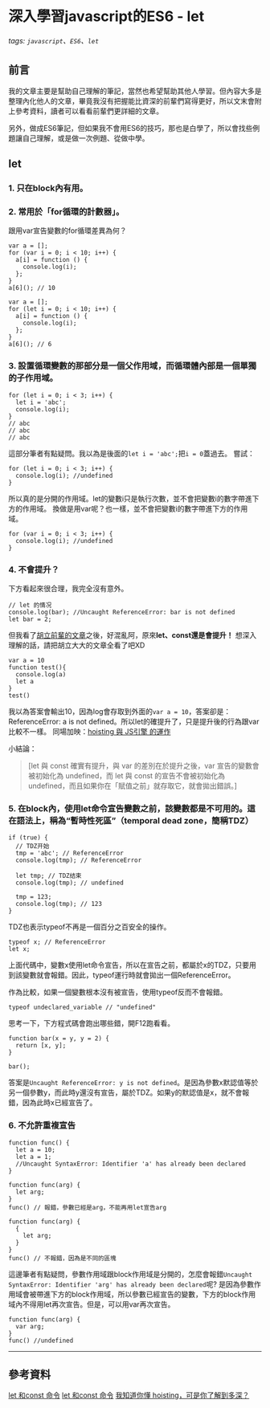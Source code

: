 # 深入學習javascript的ES6 - let
###### tags: `javascript`、`ES6`、`let`
## 前言
我的文章主要是幫助自己理解的筆記，當然也希望幫助其他人學習。但內容大多是整理內化他人的文章，畢竟我沒有把握能比資深的前輩們寫得更好，所以文末會附上參考資料，讀者可以看看前輩們更詳細的文章。

另外，做成ES6筆記，但如果我不會用ES6的技巧，那也是白學了，所以會找些例題讓自己理解，或是做一次例題、從做中學。


## let
### 1. 只在block內有用。
### 2. 常用於「for循環的計數器」。
跟用var宣告變數的for循環差異為何？
```javascript=
var a = [];
for (var i = 0; i < 10; i++) {
  a[i] = function () {
    console.log(i);
  };
}
a[6](); // 10
```
```javascript=
var a = [];
for (let i = 0; i < 10; i++) {
  a[i] = function () {
    console.log(i);
  };
}
a[6](); // 6
```
### 3. 設置循環變數的那部分是一個父作用域，而循環體內部是一個單獨的子作用域。
```javascript=
for (let i = 0; i < 3; i++) {
  let i = 'abc';
  console.log(i);
}
// abc
// abc
// abc
```
這部分筆者有點疑問。我以為是後面的`let i = 'abc';`把`i = 0`蓋過去。
嘗試：
```javascript=
for (let i = 0; i < 3; i++) {
  console.log(i); //undefined
}
```
所以真的是分開的作用域。let的變數i只是執行次數，並不會把變數i的數字帶進下方的作用域。
換做是用var呢？也一樣，並不會把變數i的數字帶進下方的作用域。
```javascript=
for (var i = 0; i < 3; i++) {
  console.log(i); //undefined
}
```

### 4. 不會提升？
下方看起來很合理，我完全沒有意外。
```javascript=
// let 的情况
console.log(bar); //Uncaught ReferenceError: bar is not defined
let bar = 2;
```
但我看了[胡立前輩的文章](https://github.com/aszx87410/blog/issues/34)之後，好混亂阿，原來**let、const還是會提升！**
想深入理解的話，請把胡立大大的文章全看了吧XD

```javascript=
var a = 10
function test(){
  console.log(a)
  let a
}
test()
```
我以為答案會輸出10，因為log會存取到外面的`var a = 10`，答案卻是：ReferenceError: a is not defined。所以let的確提升了，只是提升後的行為跟var比較不一樣。
同場加映：[hoisting 與 JS引擎 的運作](https://hackmd.io/L8fsc6HBR2CVRemMWPVpHg?both)

小結論：
> [let 與 const 確實有提升，與 var 的差別在於提升之後，var 宣告的變數會被初始化為 undefined，而 let 與 const 的宣告不會被初始化為 undefined，而且如果你在「賦值之前」就存取它，就會拋出錯誤。]

### 5. 在block內，使用let命令宣告變數之前，該變數都是不可用的。這在語法上，稱為“暫時性死區”（temporal dead zone，簡稱TDZ）
```javascript=
if (true) {
  // TDZ开始
  tmp = 'abc'; // ReferenceError
  console.log(tmp); // ReferenceError

  let tmp; // TDZ结束
  console.log(tmp); // undefined

  tmp = 123;
  console.log(tmp); // 123
}
```

TDZ也表示typeof不再是一個百分之百安全的操作。
```javascript=
typeof x; // ReferenceError
let x;
```
上面代碼中，變數x使用let命令宣告，所以在宣告之前，都屬於x的TDZ，只要用到該變數就會報錯。因此，typeof運行時就會拋出一個ReferenceError。

作為比較，如果一個變數根本沒有被宣告，使用typeof反而不會報錯。
```javascript=
typeof undeclared_variable // "undefined"
```
思考一下，下方程式碼會跑出哪些錯，開F12跑看看。
```javascript=
function bar(x = y, y = 2) {
  return [x, y];
}

bar();
```
答案是`Uncaught ReferenceError: y is not defined`。是因為參數x默認值等於另一個參數y，而此時y還沒有宣告，屬於TDZ。如果y的默認值是x，就不會報錯，因為此時x已經宣告了。

### 6. 不允許重複宣告
```javascript=
function func() {
  let a = 10;
  let a = 1;
  //Uncaught SyntaxError: Identifier 'a' has already been declared
}
```
```javascript=
function func(arg) {
  let arg;
}
func() // 報錯，參數已經是arg，不能再用let宣告arg

function func(arg) {
  {
    let arg;
  }
}
func() // 不報錯，因為是不同的區塊
```
這邊筆者有點疑問，參數作用域跟block作用域是分開的，怎麼會報錯`Uncaught SyntaxError: Identifier 'arg' has already been declared`呢?
是因為參數作用域會被帶進下方的block作用域，所以參數已經宣告的變數，下方的block作用域內不得用let再次宣告。但是，可以用var再次宣告。
```javascript=
function func(arg) {
  var arg;
}
func() //undefined
```


---

## 參考資料
[let 和const 命令](http://es6.ruanyifeng.com/#docs/let)
[let 和const 命令](http://caibaojian.com/es6/let.html)
[我知道你懂 hoisting，可是你了解到多深？](https://github.com/aszx87410/blog/issues/34)